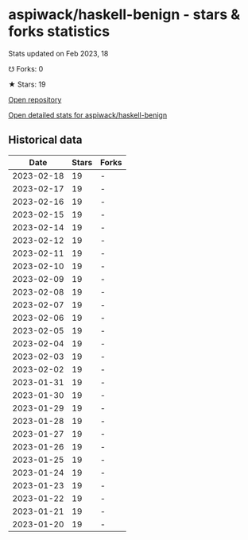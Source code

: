 # aspiwack/haskell-benign - stars & forks statistics

Stats updated on Feb 2023, 18

☋ Forks: 0

★ Stars: 19

[Open repository](https://github.com/aspiwack/haskell-benign)

[Open detailed stats for aspiwack/haskell-benign](https://reviewgithub.com/rep/aspiwack/haskell-benign)

## Historical data
| Date | Stars | Forks |
|------|-------|-------|
| 2023-02-18 | 19 | - | 
| 2023-02-17 | 19 | - | 
| 2023-02-16 | 19 | - | 
| 2023-02-15 | 19 | - | 
| 2023-02-14 | 19 | - | 
| 2023-02-12 | 19 | - | 
| 2023-02-11 | 19 | - | 
| 2023-02-10 | 19 | - | 
| 2023-02-09 | 19 | - | 
| 2023-02-08 | 19 | - | 
| 2023-02-07 | 19 | - | 
| 2023-02-06 | 19 | - | 
| 2023-02-05 | 19 | - | 
| 2023-02-04 | 19 | - | 
| 2023-02-03 | 19 | - | 
| 2023-02-02 | 19 | - | 
| 2023-01-31 | 19 | - | 
| 2023-01-30 | 19 | - | 
| 2023-01-29 | 19 | - | 
| 2023-01-28 | 19 | - | 
| 2023-01-27 | 19 | - | 
| 2023-01-26 | 19 | - | 
| 2023-01-25 | 19 | - | 
| 2023-01-24 | 19 | - | 
| 2023-01-23 | 19 | - | 
| 2023-01-22 | 19 | - | 
| 2023-01-21 | 19 | - | 
| 2023-01-20 | 19 | - | 

